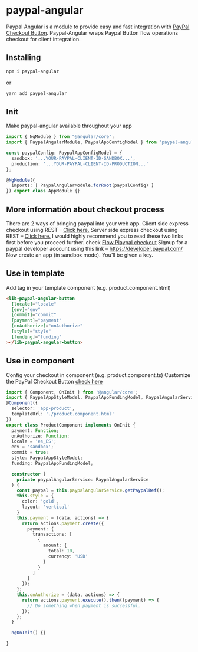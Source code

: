 paypal-angular
==============

Paypal Angular is a module to provide easy and fast integration with [PayPal Checkout Button](https://developer.paypal.com/docs/checkout/how-to/customize-button). Paypal-Angular wraps Paypal Button flow operations checkout for client integration.

## Installing

```sh
npm i paypal-angular
```
or

```sh
yarn add paypal-angular
```

## Init
Make paypal-angular available throughout your app

```typescript
import { NgModule } from "@angular/core";
import { PaypalAngularModule, PaypalAppConfigModel } from "paypal-angular"

const paypalConfig: PaypalAppConfigModel = {
  sandbox: '...YOUR-PAYPAL-CLIENT-ID-SANDBOX...',
  production: '...YOUR-PAYPAL-CLIENT-ID-PRODUCTION...'
};

@NgModule({
  imports: [ PaypalAngularModule.forRoot(paypalConfig) ]
}) export class AppModule {}
```

## More informatión about checkout process
There are 2 ways of bringing paypal into your web app. 
Client side express checkout using REST – [Click here.](https://developer.paypal.com/demo/checkout/#/pattern/client)
Server side express checkout using REST – [Click here.](https://developer.paypal.com/demo/checkout/#/pattern/server)
I would highly recommend you to read these two links first before you proceed further.
check [Flow Playpal checkout](https://developer.paypal.com/docs/checkout/integrate/#2-set-up-a-payment)
Signup for a paypal developer account using this link – https://developer.paypal.com/
Now create an app (in sandbox mode). You’ll be given a key.


## Use in template
Add tag in your template component (e.g. product.component.html)

```html
<lib-paypal-angular-button
  [locale]="locale"
  [env]="env"
  [commit]="commit"
  [payment]="payment"
  [onAuthorize]="onAuthorize"
  [style]="style"
  [funding]="funding"
></lib-paypal-angular-button>
```
## Use in component
Config your checkout in component (e.g. product.component.ts)
Customize the PayPal Checkout Button [check here](https://developer.paypal.com/docs/checkout/how-to/customize-button/#customization-example)

```typescript
import { Component, OnInit } from '@angular/core';
import { PaypalAppStyleModel, PaypalAppFundingModel, PaypalAngularService } from 'paypal-angular';
@Component({
  selector: 'app-product',
  templateUrl: './product.component.html'
})
export class ProductComponent implements OnInit {
  payment: Function;
  onAuthorize: Function;
  locale = 'es_ES';
  env = 'sandbox';
  commit = true;
  style: PaypalAppStyleModel;
  funding: PaypalAppFundingModel;

  constructor (
    private paypalAngularService: PaypalAngularService
  ) {
    const paypal = this.paypalAngularService.getPaypalRef();
    this.style = {
      color: 'gold',
      layout: 'vertical'
    }
    this.payment = (data, actions) => {
      return actions.payment.create({
        payment: {
          transactions: [
            {
              amount: {
                total: 10,
                currency: 'USD'
              }
            }
          ]
        }
      });
    };
    this.onAuthorize = (data, actions) => {
      return actions.payment.execute().then((payment) => {
        // Do something when payment is successful.
      });
    };
  }

  ngOnInit() {}

}

```
